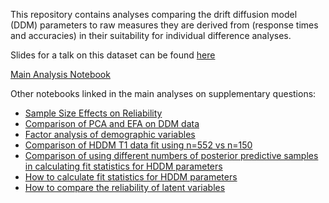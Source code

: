This repository contains analyses comparing the drift diffusion model (DDM) parameters to raw measures they are derived from (response times and accuracies) in their suitability for individual difference analyses.

Slides for a talk on this dataset can be found [here](https://docs.google.com/presentation/d/1rzKtbaCxEG5_6ABagdAcqPT62sDl93jlOSw8mRHg9G8/edit?usp=sharing)

[Main Analysis Notebook](https://zenkavi.github.io/SRO_DDM_Analyses/output/reports/SRO_DDM_Analyses.nb.html)

Other notebooks linked in the main analyses on supplementary questions:
- [Sample Size Effects on Reliability](https://zenkavi.github.io/SRO_DDM_Analyses/output/reports/SampleSizeEffectsOnReliability.nb.html)
- [Comparison of PCA and EFA on DDM data](https://zenkavi.github.io/SRO_DDM_Analyses/output/reports/DimReductionComparison.nb.html)
- [Factor analysis of demographic variables](https://zenkavi.github.io/SRO_DDM_Analyses/output/reports/DemographicFactors.nb.html)
- [Comparison of HDDM T1 data fit using n=552 vs n=150](https://zenkavi.github.io/SRO_DDM_Analyses/output/reports/HDDM150vs522.nb.html)
- [Comparison of using different numbers of posterior predictive samples in calculating fit statistics for HDDM parameters](https://zenkavi.github.io/SRO_DDM_Analyses/output/reports/NumSamplesAnalysis.nb.html)
- [How to calculate fit statistics for HDDM parameters](https://zenkavi.github.io/SRO_DDM_Analyses/output/reports/ModelvsActualRTs.nb.html)
- [How to compare the reliability of latent variables](https://zenkavi.github.io/SRO_DDM_Analyses/output/reports/LatentVariableReliability.nb.html)
